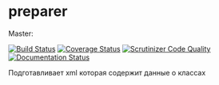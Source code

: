 # preparer

Master:

[![Build Status](https://travis-ci.org/dostoevski/preparer.svg?branch=master)](https://travis-ci.org/dostoevski/preparer)
[![Coverage Status](https://coveralls.io/repos/github/dostoevski/preparer/badge.svg?branch=master)](https://coveralls.io/github/dostoevski/preparer?branch=master)
[![Scrutinizer Code Quality](https://scrutinizer-ci.com/g/dostoevski/preparer/badges/quality-score.png?b=master)](https://scrutinizer-ci.com/g/dostoevski/preparer/?branch=master)
[![Documentation Status](https://readthedocs.org/projects/dostoevski-preparer/badge/?version=master)](http://dostoevski-preparer.readthedocs.org/ru/latest/?badge=master)



Подготавливает xml которая содержит данные о классах
